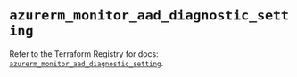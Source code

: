 # `azurerm_monitor_aad_diagnostic_setting`

Refer to the Terraform Registry for docs: [`azurerm_monitor_aad_diagnostic_setting`](https://registry.terraform.io/providers/hashicorp/azurerm/4.43.0/docs/resources/monitor_aad_diagnostic_setting).
